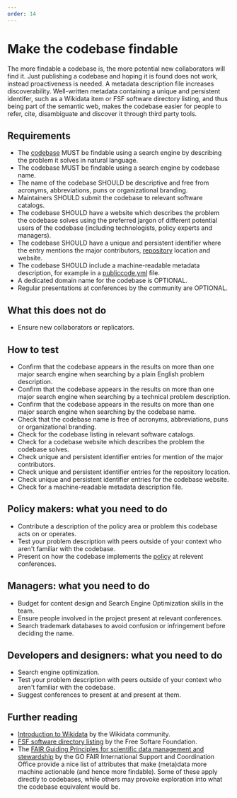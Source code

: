 ```yaml
---
order: 14
---
```


# Make the codebase findable

<!-- SPDX-License-Identifier: CC0-1.0 -->
<!-- SPDX-FileCopyrightText: 2022-2023 The Foundation for Public Code <info@publiccode.net>, https://standard.publiccode.net/AUTHORS -->

The more findable a codebase is, the more potential new collaborators will find it.
Just publishing a codebase and hoping it is found does not work, instead proactiveness is needed.
A metadata description file increases discoverability.
Well-written metadata containing a unique and persistent identifer, such as a Wikidata item or FSF software directory listing, and thus being part of the semantic web, makes the codebase easier for people to refer, cite, disambiguate and discover it through third party tools.

## Requirements

* The [codebase](../glossary.md#codebase) MUST be findable using a search engine by describing the problem it solves in natural language.
* The codebase MUST be findable using a search engine by codebase name.
* The name of the codebase SHOULD be descriptive and free from acronyms, abbreviations, puns or organizational branding.
* Maintainers SHOULD submit the codebase to relevant software catalogs.
* The codebase SHOULD have a website which describes the problem the codebase solves using the preferred jargon of different potential users of the codebase (including technologists, policy experts and managers).
* The codebase SHOULD have a unique and persistent identifier where the entry mentions the major contributors, [repository](../glossary.md#repository) location and website.
* The codebase SHOULD include a machine-readable metadata description, for example in a [publiccode.yml](https://github.com/publiccodeyml/publiccode.yml) file.
* A dedicated domain name for the codebase is OPTIONAL.
* Regular presentations at conferences by the community are OPTIONAL.

## What this does not do

* Ensure new collaborators or replicators.

## How to test

* Confirm that the codebase appears in the results on more than one major search engine when searching by a plain English problem description.
* Confirm that the codebase appears in the results on more than one major search engine when searching by a technical problem description.
* Confirm that the codebase appears in the results on more than one major search engine when searching by the codebase name.
* Check that the codebase name is free of acronyms, abbreviations, puns or organizational branding.
* Check for the codebase listing in relevant software catalogs.
* Check for a codebase website which describes the problem the codebase solves.
* Check unique and persistent identifier entries for mention of the major contributors.
* Check unique and persistent identifier entries for the repository location.
* Check unique and persistent identifier entries for the codebase website.
* Check for a machine-readable metadata description file.

## Policy makers: what you need to do

* Contribute a description of the policy area or problem this codebase acts on or operates.
* Test your problem description with peers outside of your context who aren't familiar with the codebase.
* Present on how the codebase implements the [policy](../glossary.md#policy) at relevent conferences.

## Managers: what you need to do

* Budget for content design and Search Engine Optimization skills in the team.
* Ensure people involved in the project present at relevant conferences.
* Search trademark databases to avoid confusion or infringement before deciding the name.

## Developers and designers: what you need to do

* Search engine optimization.
* Test your problem description with peers outside of your context who aren't familiar with the codebase.
* Suggest conferences to present at and present at them.

## Further reading

* [Introduction to Wikidata](https://www.wikidata.org/wiki/Wikidata:Introduction) by the Wikidata community.
* [FSF software directory listing](https://directory.fsf.org/wiki/Main_Page) by the Free Softare Foundation.
* The [FAIR Guiding Principles for scientific data management and stewardship](https://www.go-fair.org/fair-principles/) by the GO FAIR International Support and Coordination Office provide a nice list of attributes that make (meta)data more machine actionable (and hence more findable). Some of these apply directly to codebases, while others may provoke exploration into what the codebase equivalent would be.
